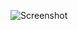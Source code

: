 ![Screenshot](https://raw.githubusercontent.com/Cryakl/Ultimate-RAT-Collection/refs/heads/main/RemoteHack/Remote%20Hack%201.6/Screenshot.png)
